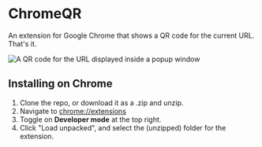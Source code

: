 # ChromeQR

An extension for Google Chrome that shows a QR code for the current URL. That's it.

![A QR code for the URL displayed inside a popup window](https://i.ibb.co/WgTb0nK/image.png)

## Installing on Chrome

1. Clone the repo, or download it as a .zip and unzip.
2. Navigate to [chrome://extensions](chrome://extensions)
3. Toggle on **Developer mode** at the top right.
4. Click "Load unpacked", and select the (unzipped) folder for the extension.
